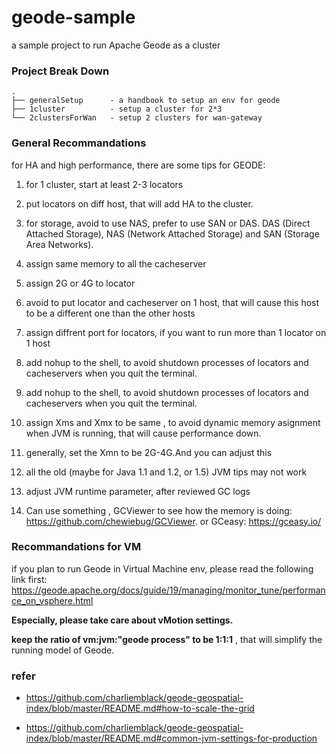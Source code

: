 # geode-sample
a sample project to run Apache Geode as a cluster

### Project Break Down

```
.
├── generalSetup      - a handbook to setup an env for geode
├── 1cluster          - setup a cluster for 2*3
└── 2clustersForWan   - setup 2 clusters for wan-gateway

```
### General Recommandations
for HA and high performance, there are some tips for GEODE:

1. for 1 cluster, start at least 2-3 locators

1. put locators on diff host, that will add HA to the cluster.

1. for storage,  avoid to use NAS,  prefer to use SAN or DAS.  DAS (Direct Attached Storage), NAS (Network Attached Storage) and SAN (Storage Area Networks).

1. assign same memory to all the cacheserver

1. assign 2G or 4G to locator

2. avoid to put locator and cacheserver on 1 host, that will cause this host to be a different one than the other hosts 

1. assign diffrent port for locators, if you want to run more than 1 locator on 1 host

1. add nohup to the shell, to avoid shutdown processes of locators and cacheservers when you quit the terminal.

2. add nohup to the shell, to avoid shutdown processes of locators and cacheservers when you quit the terminal.

2. assign Xms and Xmx to be same , to avoid dynamic memory asignment when JVM is running, that will cause performance down.

3. generally, set the Xmn to be 2G-4G.And you can adjust this

4. all the old (maybe for Java 1.1 and 1.2, or 1.5) JVM tips may not work

5. adjust JVM runtime parameter, after reviewed GC logs

6. Can use something , GCViewer to see how the memory is doing: https://github.com/chewiebug/GCViewer. or GCeasy: https://gceasy.io/

### Recommandations for VM
if you plan to run Geode in Virtual Machine env, please read the following link first:
https://geode.apache.org/docs/guide/19/managing/monitor_tune/performance_on_vsphere.html

**Especially, please take care about vMotion settings.**

**keep the ratio of vm:jvm:"geode process" to be 1:1:1** , that will simplify the running model of Geode.

### refer
- https://github.com/charliemblack/geode-geospatial-index/blob/master/README.md#how-to-scale-the-grid

- https://github.com/charliemblack/geode-geospatial-index/blob/master/README.md#common-jvm-settings-for-production